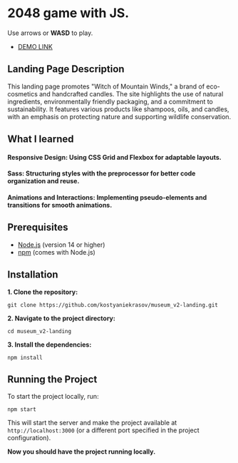# 2048 game with JS.

Use arrows or **WASD** to play.

- [DEMO LINK](https://kostyaniekrasov.github.io/2048-game/)

## Landing Page Description

This landing page promotes "Witch of Mountain Winds," a brand of eco-cosmetics and handcrafted candles.
The site highlights the use of natural ingredients, environmentally friendly packaging, and a commitment to sustainability.
It features various products like shampoos, oils, and candles, with an emphasis on protecting nature and supporting wildlife conservation.

## What I learned

#### Responsive Design: Using CSS Grid and Flexbox for adaptable layouts.

#### Sass: Structuring styles with the preprocessor for better code organization and reuse.

#### Animations and Interactions: Implementing pseudo-elements and transitions for smooth animations.

## Prerequisites

- [Node.js](https://nodejs.org/) (version 14 or higher)
- [npm](https://www.npmjs.com/) (comes with Node.js)

## Installation

**1. Clone the repository:**

```
git clone https://github.com/kostyaniekrasov/museum_v2-landing.git
```

**2. Navigate to the project directory:**

```
cd museum_v2-landing
```

**3. Install the dependencies:**

```
npm install
```

## Running the Project

To start the project locally, run:

```
npm start
```

This will start the server and make the project available at `http://localhost:3000` (or a different port specified in the project configuration).

**Now you should have the project running locally.**
